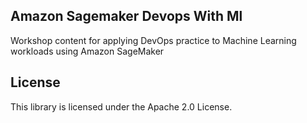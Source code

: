 ## Amazon Sagemaker Devops With Ml

Workshop content for applying DevOps practice to Machine Learning workloads using Amazon SageMaker

## License

This library is licensed under the Apache 2.0 License. 
